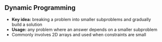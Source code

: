 
## Dynamic Programming

- **Key idea:** breaking a problem into smaller subproblems and gradually build a solution
- **Usage:** any problem where an answer depends on a smaller subproblem
- Commonly involves 2D arrays and used when constraints are small